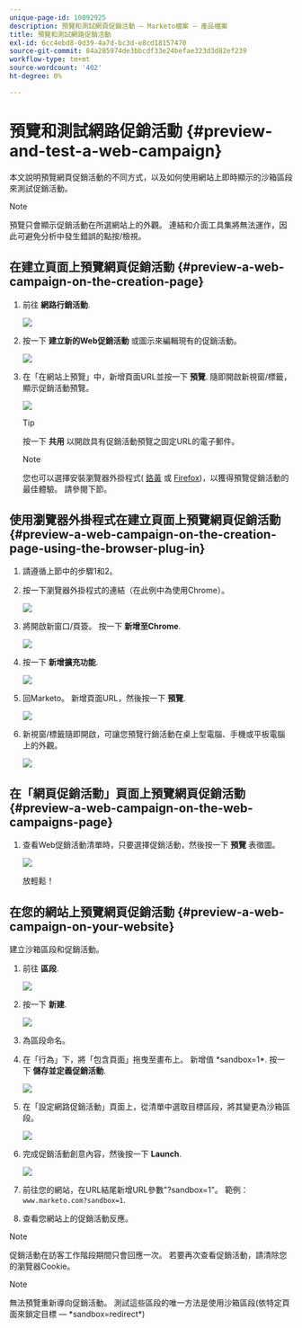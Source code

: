 ```yaml
---
unique-page-id: 10092925
description: 預覽和測試網頁促銷活動 — Marketo檔案 — 產品檔案
title: 預覽和測試網路促銷活動
exl-id: 6cc4ebd8-0d39-4a7d-bc3d-e8cd18157470
source-git-commit: 84a285974de3bbcdf33e24befae323d3d82ef239
workflow-type: tm+mt
source-wordcount: '402'
ht-degree: 0%

---
```


# 預覽和測試網路促銷活動 {#preview-and-test-a-web-campaign}

本文說明預覽網頁促銷活動的不同方式，以及如何使用網站上即時顯示的沙箱區段來測試促銷活動。

>[!NOTE]
>
>預覽只會顯示促銷活動在所選網站上的外觀。 連結和介面工具集將無法運作，因此可避免分析中發生錯誤的點按/檢視。

## 在建立頁面上預覽網頁促銷活動 {#preview-a-web-campaign-on-the-creation-page}

1. 前往 **網路行銷活動**.

   ![](assets/image2016-8-18-15-3a59-3a35.png)

1. 按一下 **建立新的Web促銷活動** 或圖示來編輯現有的促銷活動。

   ![](assets/create-new-or-edit-web-campaign.png)

1. 在「在網站上預覽」中，新增頁面URL並按一下 **預覽**. 隨即開啟新視窗/標籤，顯示促銷活動預覽。

   ![](assets/three-1.png)

   >[!TIP]
   >
   >按一下 **共用** 以開啟具有促銷活動預覽之固定URL的電子郵件。

   >[!NOTE]
   >
   >您也可以選擇安裝瀏覽器外掛程式( [鉻黃](https://chrome.google.com/webstore/detail/marketo-web-personalizati/ldiddonjplchallbngbccbfdfeldohkj) 或 [Firefox](https://rtp-static.marketo.com/rtp/libs/mwp-0.0.0.8.xpi))，以獲得預覽促銷活動的最佳體驗。 請參閱下節。

## 使用瀏覽器外掛程式在建立頁面上預覽網頁促銷活動 {#preview-a-web-campaign-on-the-creation-page-using-the-browser-plug-in}

1. 請遵循上節中的步驟1和2。

1. 按一下瀏覽器外掛程式的連結（在此例中為使用Chrome）。

   ![](assets/4-1.png)

1. 將開啟新窗口/頁簽。 按一下 **新增至Chrome**.

   ![](assets/five.png)

1. 按一下 **新增擴充功能**.

   ![](assets/six.png)

1. 回Marketo。 新增頁面URL，然後按一下 **預覽**.

   ![](assets/seven.png)

1. 新視窗/標籤隨即開啟，可讓您預覽行銷活動在桌上型電腦、手機或平板電腦上的外觀。

   ![](assets/campaign-preview.png)

## 在「網頁促銷活動」頁面上預覽網頁促銷活動 {#preview-a-web-campaign-on-the-web-campaigns-page}

1. 查看Web促銷活動清單時，只要選擇促銷活動，然後按一下 **預覽** 表徵圖。

   ![](assets/web-campaigns-1-preview-hand.png)

   放輕鬆！

## 在您的網站上預覽網頁促銷活動 {#preview-a-web-campaign-on-your-website}

建立沙箱區段和促銷活動。

1. 前往 **區段**.

   ![](assets/new-dropdown-segments-hand.jpg)

1. 按一下 **新建**.

   ![](assets/image2015-9-10-10-3a42-3a39.png)

1. 為區段命名。

1. 在「行為」下，將「包含頁面」拖曳至畫布上。 新增值 &#42;sandbox=1&#42;. 按一下 **儲存並定義促銷活動**.

   ![](assets/segment.png)

1. 在「設定網路促銷活動」頁面上，從清單中選取目標區段，將其變更為沙箱區段。

   ![](assets/set-web-campaign-target-segment.jpg)

1. 完成促銷活動創意內容，然後按一下 **Launch**.

   ![](assets/click-launch.jpg)

1. 前往您的網站，在URL結尾新增URL參數&quot;?sandbox=1&quot;。 範例： `www.marketo.com?sandbox=1`.

1. 查看您網站上的促銷活動反應。

>[!NOTE]
>
>促銷活動在訪客工作階段期間只會回應一次。 若要再次查看促銷活動，請清除您的瀏覽器Cookie。

>[!NOTE]
>
>無法預覽重新導向促銷活動。 測試這些區段的唯一方法是使用沙箱區段(依特定頁面來鎖定目標 —  &#42;sandbox=redirect&#42;)
